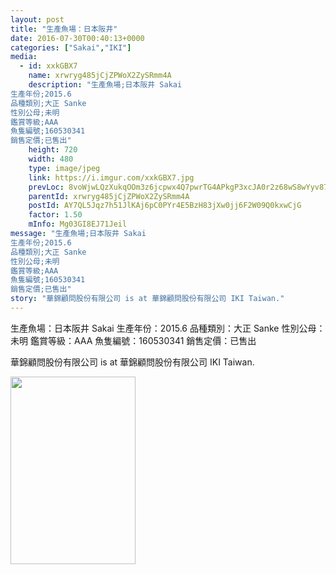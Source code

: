 ```yaml
---
layout: post
title: "生產魚場：日本阪井" 
date: 2016-07-30T00:40:13+0000 
categories: ["Sakai","IKI"] 
media:
  - id: xxkGBX7
    name: xrwryg485jCjZPWoX2ZySRmm4A
    description: "生產魚場;日本阪井 Sakai
生產年份;2015.6
品種類別;大正 Sanke
性別公母;未明
鑑賞等級;AAA
魚隻編號;160530341
銷售定價;已售出"   
    height: 720
    width: 480
    type: image/jpeg
    link: https://i.imgur.com/xxkGBX7.jpg
    prevLoc: 8voWjwLQzXukqOOm3z6jcpwx4Q7pwrTG4APkgP3xcJA0r2z68wS8wYyv878xI8w2zwK00rFZgG021xlZIOj1KXYqD6CJoY9rmyEAsxr0Gq3jvJUPgmROxNz5umvqBAVLwEIDmLmG9goJcoGPG7LmL5hKMW9pQ6NjugvRqlmm0KFWnrpKN55PuJY79NJ73LujMq3yogOzC93WoP140OsyK4Yl2Y2ySpRWP0BO7wS7oXkq7pR1IOB630L65jSlw81QYE7M
    parentId: xrwryg485jCjZPWoX2ZySRmm4A
    postId: AY7QL5Jqz7h51JlKAj6pC0PYr4E5BzH83jXw0jj6F2W09Q0kxwCjG
    factor: 1.50
    mInfo: Mg03GI8EJ71Jeil
message: "生產魚場;日本阪井 Sakai
生產年份;2015.6
品種類別;大正 Sanke
性別公母;未明
鑑賞等級;AAA
魚隻編號;160530341
銷售定價;已售出"
story: "華錦顧問股份有限公司 is at 華錦顧問股份有限公司 IKI Taiwan."
---
```


生產魚場：日本阪井 Sakai
生產年份：2015.6
品種類別：大正 Sanke
性別公母：未明
鑑賞等級：AAA
魚隻編號：160530341
銷售定價：已售出
 
 
[//]: #story:
華錦顧問股份有限公司 is at 華錦顧問股份有限公司 IKI Taiwan.


<a href="https://i.imgur.com/xxkGBX7.jpg"><img src="https://i.imgur.com/xxkGBX7.jpg" height="300" width="200" /></a> 
 
